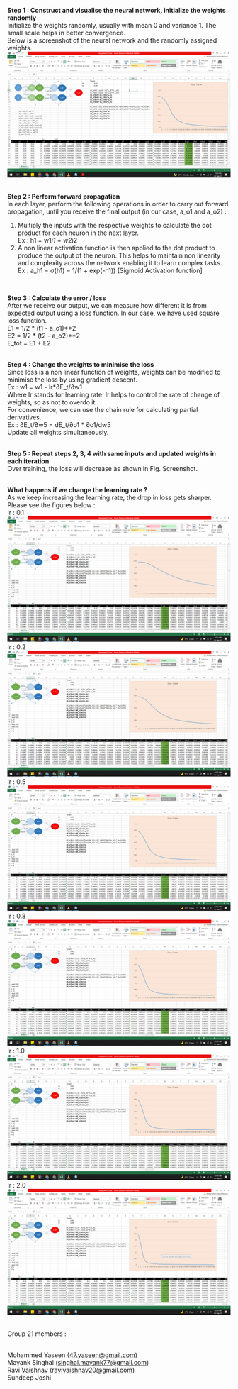 **Step 1 : Construct and visualise the neural network, initialize the weights randomly** <br />
Initialize the weights randomly, usually with mean 0 and variance 1. The small scale helps in better convergence.<br />
Below is a screenshot of the neural network and the randomly assigned weights.<br />
![Screenshot](./Screenshot.png)
<br /> <br />

**Step 2 : Perform forward propagation** <br />
In each layer, perform the following operations in order to carry out forward propagation, until you receive the final output (in our case, a_o1 and a_o2) : <br />
1. Multiply the inputs with the respective weights to calculate the dot product for each neuron in the next layer. <br />
   Ex : h1 = w1*i1 + w2*i2 <br />
2. A non linear activation function is then applied to the dot product to produce the output of the neuron. This helps to maintain non linearity and complexity across the network enabling it to learn complex tasks. <br />
   Ex : a_h1 = σ(h1) = 1/(1 + exp(-h1)) [Sigmoid Activation function]<br />
<br />

**Step 3 : Calculate the error / loss** <br />
After we receive our output, we can measure how different it is from expected output using a loss function. In our case, we have used square loss function.<br />
   E1 = 1/2 * (t1 - a_o1)**2 <br />
   E2 = 1/2 * (t2 - a_o2)**2 <br />
   E_tot = E1 + E2 <br />
<br />

**Step 4 : Change the weights to minimise the loss** <br />
Since loss is a non linear function of weights, weights can be modified to minimise the loss by using gradient descent.<br />
   Ex : w1 = w1 - lr*∂E_t/∂w1 <br />
Where lr stands for learning rate. lr helps to control the rate of change of weights, so as not to overdo it. <br />
For convenience, we can use the chain rule for calculating partial derivatives. <br />
   Ex : ∂E_t/∂w5 = dE_t/∂o1 * ∂o1/dw5 <br />
Update all weights simultaneously. <br />
<br />

**Step 5 : Repeat steps 2, 3, 4 with same inputs and updated weights in each iteration** <br />
Over training, the loss will decrease as shown in Fig. Screenshot. <br />
<br />

**What happens if we change the learning rate ?** <br />
As we keep increasing the learning rate, the drop in loss gets sharper. Please see the figures below : <br />
lr : 0.1 <br />
![lr = 0.1](./lr_0.1.png) <br />
lr : 0.2 <br />
![lr = 0.2](./lr_0.2.png) <br />
lr : 0.5 <br />
![lr = 0.5](./lr_0.5.png) <br />
lr : 0.8 <br />
![lr = 0.8](./lr_0.8.png) <br />
lr : 1.0 <br />
![lr = 1.0](./lr_1.0.png) <br />
lr : 2.0 <br />
![lr = 2.0](./lr_2.0.png) <br />
<br />

Group 21 members : <br /><br />

Mohammed Yaseen (47.yaseen@gmail.com)<br />
Mayank Singhal (singhal.mayank77@gmail.com)<br />
Ravi Vaishnav (ravivaishnav20@gmail.com)<br />
Sundeep Joshi<br />
